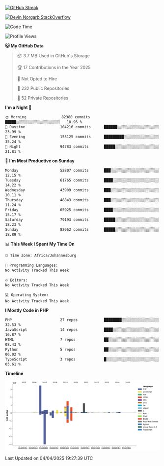 
[![GitHub Streak](http://github-readme-streak-stats.herokuapp.com?user=DevinNorgarb&date_format=M%20j%5B%2C%20Y%5D)]()


[![Devin Norgarb StackOverflow](https://github-readme-stackoverflow.vercel.app/?userID=4993755)](https://stackoverflow.com/users/4993755/devin-norgarb)

<!--START_SECTION:waka-->
![Code Time](http://img.shields.io/badge/Code%20Time-9%2C299%20hrs%2048%20mins-blue)

![Profile Views](http://img.shields.io/badge/Profile%20Views-0-blue)

**🐱 My GitHub Data** 

> 📦 3.7 MB Used in GitHub's Storage 
 > 
> 🏆 17 Contributions in the Year 2025
 > 
> 🚫 Not Opted to Hire
 > 
> 📜 232 Public Repositories 
 > 
> 🔑 52 Private Repositories 
 > 
**I'm a Night 🦉** 

```text
🌞 Morning                82380 commits       █████░░░░░░░░░░░░░░░░░░░░   18.96 % 
🌆 Daytime                104216 commits      ██████░░░░░░░░░░░░░░░░░░░   23.99 % 
🌃 Evening                153125 commits      █████████░░░░░░░░░░░░░░░░   35.24 % 
🌙 Night                  94783 commits       █████░░░░░░░░░░░░░░░░░░░░   21.81 % 
```
📅 **I'm Most Productive on Sunday** 

```text
Monday                   52807 commits       ███░░░░░░░░░░░░░░░░░░░░░░   12.15 % 
Tuesday                  61765 commits       ████░░░░░░░░░░░░░░░░░░░░░   14.22 % 
Wednesday                43909 commits       ███░░░░░░░░░░░░░░░░░░░░░░   10.11 % 
Thursday                 48843 commits       ███░░░░░░░░░░░░░░░░░░░░░░   11.24 % 
Friday                   65925 commits       ████░░░░░░░░░░░░░░░░░░░░░   15.17 % 
Saturday                 79193 commits       █████░░░░░░░░░░░░░░░░░░░░   18.23 % 
Sunday                   82062 commits       █████░░░░░░░░░░░░░░░░░░░░   18.89 % 
```


📊 **This Week I Spent My Time On** 

```text
🕑︎ Time Zone: Africa/Johannesburg

💬 Programming Languages: 
No Activity Tracked This Week

🔥 Editors: 
No Activity Tracked This Week

💻 Operating System: 
No Activity Tracked This Week
```

**I Mostly Code in PHP** 

```text
PHP                      27 repos            ████████░░░░░░░░░░░░░░░░░   32.53 % 
JavaScript               14 repos            ████░░░░░░░░░░░░░░░░░░░░░   16.87 % 
HTML                     7 repos             ██░░░░░░░░░░░░░░░░░░░░░░░   08.43 % 
Python                   5 repos             ██░░░░░░░░░░░░░░░░░░░░░░░   06.02 % 
TypeScript               3 repos             █░░░░░░░░░░░░░░░░░░░░░░░░   03.61 % 
```



**Timeline**

![Lines of Code chart](https://raw.githubusercontent.com/DevinNorgarb/DevinNorgarb/main/assets/bar_graph.png)


 Last Updated on 04/04/2025 19:27:39 UTC
<!--END_SECTION:waka-->

